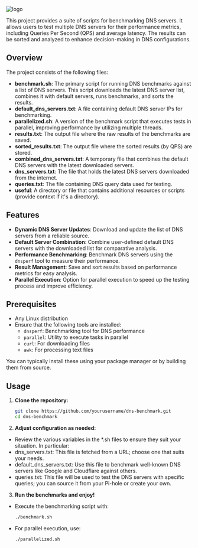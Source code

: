 
![logo](https://github.com/user-attachments/assets/39da0a32-39f1-4b5e-8650-7306c4cf4fd0)

This project provides a suite of scripts for benchmarking DNS servers. It allows users to test multiple DNS servers for their performance metrics, including Queries Per Second (QPS) and average latency. The results can be sorted and analyzed to enhance decision-making in DNS configurations.

## Overview

The project consists of the following files:

- **benchmark.sh**: The primary script for running DNS benchmarks against a list of DNS servers. This script downloads the latest DNS server list, combines it with default servers, runs benchmarks, and sorts the results.
- **default_dns_servers.txt**: A file containing default DNS server IPs for benchmarking.
- **parallelized.sh**: A version of the benchmark script that executes tests in parallel, improving performance by utilizing multiple threads.
- **results.txt**: The output file where the raw results of the benchmarks are saved.
- **sorted_results.txt**: The output file where the sorted results (by QPS) are stored.
- **combined_dns_servers.txt**: A temporary file that combines the default DNS servers with the latest downloaded servers.
- **dns_servers.txt**: The file that holds the latest DNS servers downloaded from the internet.
- **queries.txt**: The file containing DNS query data used for testing.
- **useful**: A directory or file that contains additional resources or scripts (provide context if it's a directory).

## Features

- **Dynamic DNS Server Updates**: Download and update the list of DNS servers from a reliable source.
- **Default Server Combination**: Combine user-defined default DNS servers with the downloaded list for comparative analysis.
- **Performance Benchmarking**: Benchmark DNS servers using the `dnsperf` tool to measure their performance.
- **Result Management**: Save and sort results based on performance metrics for easy analysis.
- **Parallel Execution**: Option for parallel execution to speed up the testing process and improve efficiency.

## Prerequisites

- Any Linux distribution
- Ensure that the following tools are installed:
  - `dnsperf`: Benchmarking tool for DNS performance
  - `parallel`: Utility to execute tasks in parallel
  - `curl`: For downloading files
  - `awk`: For processing text files

You can typically install these using your package manager or by building them from source.

## Usage

1. **Clone the repository:**
   ```bash
   git clone https://github.com/yourusername/dns-benchmark.git
   cd dns-benchmark
   ```
   
2. **Adjust configuration as needed:**

- Review the various variables in the *.sh files to ensure they suit your situation. In particular:
- dns_servers.txt: This file is fetched from a URL; choose one that suits your needs.
- default_dns_servers.txt: Use this file to benchmark well-known DNS servers like Google and Cloudflare against others.
- queries.txt: This file will be used to test the DNS servers with specific queries; you can source it from your Pi-hole or create your own.
3. **Run the benchmarks and enjoy!**

- Execute the benchmarking script with:
   ```bash
   ./benchmark.sh
   ```
 - For parallel execution, use:
    ```bash
   ./parallelized.sh
   ```
